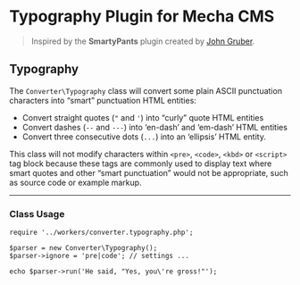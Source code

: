 Typography Plugin for Mecha CMS
===============================

> Inspired by the **SmartyPants** plugin created by [John Gruber](http://daringfireball.net/projects/smartypants "John Gruber’s Website").

Typography
----------

The `Converter\Typography` class will convert some plain ASCII punctuation characters into “smart” punctuation HTML entities:

 - Convert straight quotes (`"` and `'`) into “curly” quote HTML entities
 - Convert dashes (`--` and `---`) into ‘en-dash’ and ‘em-dash’ HTML entities
 - Convert three consecutive dots (`...`) into an ‘ellipsis’ HTML entity.

This class will not modify characters within `<pre>`, `<code>`, `<kbd>` or `<script>` tag block because these tags are commonly used to display text where smart quotes and other “smart punctuation” would not be appropriate, such as source code or example markup.

---

### Class Usage

~~~ .php
require '../workers/converter.typography.php';

$parser = new Converter\Typography();
$parser->ignore = 'pre|code'; // settings ...

echo $parser->run('He said, "Yes, you\'re gross!"');
~~~